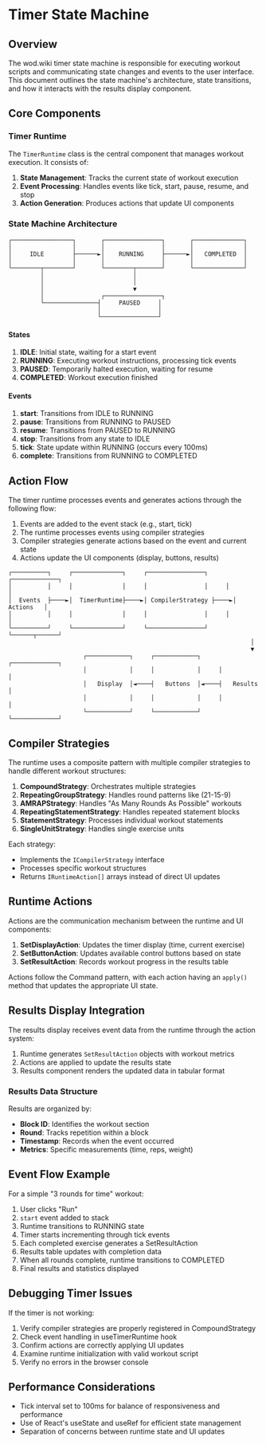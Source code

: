 # Timer State Machine

## Overview

The wod.wiki timer state machine is responsible for executing workout scripts and communicating state changes and events to the user interface. This document outlines the state machine's architecture, state transitions, and how it interacts with the results display component.

## Core Components

### Timer Runtime

The `TimerRuntime` class is the central component that manages workout execution. It consists of:

1. **State Management**: Tracks the current state of workout execution
2. **Event Processing**: Handles events like tick, start, pause, resume, and stop
3. **Action Generation**: Produces actions that update UI components

### State Machine Architecture

```
┌─────────────────┐       ┌────────────────┐       ┌──────────────┐
│                 │       │                │       │              │
│     IDLE        ├──────►│    RUNNING     ├──────►│   COMPLETED  │
│                 │       │                │       │              │
└────────┬────────┘       └────────┬───────┘       └──────────────┘
         │                         │
         │                         │
         │                         ▼
         │                ┌────────────────┐
         └───────────────┤     PAUSED     │
                         │                │
                         └────────────────┘
```

#### States

1. **IDLE**: Initial state, waiting for a start event
2. **RUNNING**: Executing workout instructions, processing tick events
3. **PAUSED**: Temporarily halted execution, waiting for resume
4. **COMPLETED**: Workout execution finished

#### Events

1. **start**: Transitions from IDLE to RUNNING
2. **pause**: Transitions from RUNNING to PAUSED
3. **resume**: Transitions from PAUSED to RUNNING
4. **stop**: Transitions from any state to IDLE
5. **tick**: State update within RUNNING (occurs every 100ms)
6. **complete**: Transitions from RUNNING to COMPLETED

## Action Flow

The timer runtime processes events and generates actions through the following flow:

1. Events are added to the event stack (e.g., start, tick)
2. The runtime processes events using compiler strategies
3. Compiler strategies generate actions based on the event and current state
4. Actions update the UI components (display, buttons, results)

```
┌──────────┐     ┌──────────────┐     ┌────────────────┐     ┌─────────────┐
│          │     │              │     │                │     │             │
│  Events  ├────►│  TimerRuntime├────►│ CompilerStrategy ├────►│  Actions   │
│          │     │              │     │                │     │             │
└──────────┘     └──────────────┘     └────────────────┘     └──────┬──────┘
                                                                    │
                                                                    ▼
                     ┌────────────┐     ┌────────────┐     ┌─────────────┐
                     │            │     │            │     │             │
                     │   Display  │◄────┤   Buttons  │◄────┤   Results   │
                     │            │     │            │     │             │
                     └────────────┘     └────────────┘     └─────────────┘
```

## Compiler Strategies

The runtime uses a composite pattern with multiple compiler strategies to handle different workout structures:

1. **CompoundStrategy**: Orchestrates multiple strategies
2. **RepeatingGroupStrategy**: Handles round patterns like (21-15-9)
3. **AMRAPStrategy**: Handles "As Many Rounds As Possible" workouts
4. **RepeatingStatementStrategy**: Handles repeated statement blocks
5. **StatementStrategy**: Processes individual workout statements
6. **SingleUnitStrategy**: Handles single exercise units

Each strategy:
- Implements the `ICompilerStrategy` interface
- Processes specific workout structures
- Returns `IRuntimeAction[]` arrays instead of direct UI updates

## Runtime Actions

Actions are the communication mechanism between the runtime and UI components:

1. **SetDisplayAction**: Updates the timer display (time, current exercise)
2. **SetButtonAction**: Updates available control buttons based on state
3. **SetResultAction**: Records workout progress in the results table

Actions follow the Command pattern, with each action having an `apply()` method that updates the appropriate UI state.

## Results Display Integration

The results display receives event data from the runtime through the action system:

1. Runtime generates `SetResultAction` objects with workout metrics
2. Actions are applied to update the results state 
3. Results component renders the updated data in tabular format

### Results Data Structure

Results are organized by:
- **Block ID**: Identifies the workout section
- **Round**: Tracks repetition within a block
- **Timestamp**: Records when the event occurred
- **Metrics**: Specific measurements (time, reps, weight)

## Event Flow Example

For a simple "3 rounds for time" workout:

1. User clicks "Run"
2. `start` event added to stack
3. Runtime transitions to RUNNING state
4. Timer starts incrementing through tick events
5. Each completed exercise generates a SetResultAction
6. Results table updates with completion data
7. When all rounds complete, runtime transitions to COMPLETED
8. Final results and statistics displayed

## Debugging Timer Issues

If the timer is not working:

1. Verify compiler strategies are properly registered in CompoundStrategy
2. Check event handling in useTimerRuntime hook
3. Confirm actions are correctly applying UI updates
4. Examine runtime initialization with valid workout script
5. Verify no errors in the browser console

## Performance Considerations

- Tick interval set to 100ms for balance of responsiveness and performance
- Use of React's useState and useRef for efficient state management
- Separation of concerns between runtime state and UI updates
